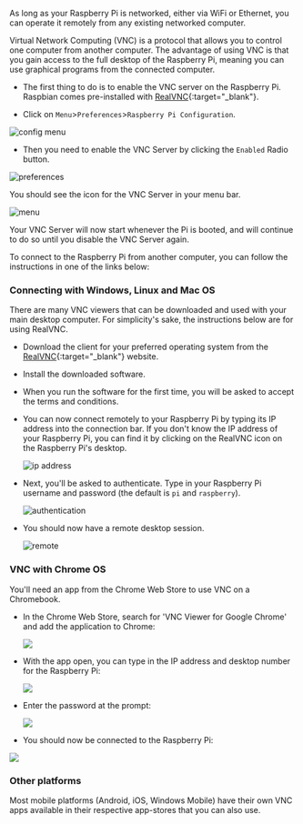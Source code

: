 As long as your Raspberry Pi is networked, either via WiFi or Ethernet, you can operate it remotely from any existing networked computer.

Virtual Network Computing (VNC) is a protocol that allows you to control one computer from another computer. The advantage of using VNC is that you gain access to the full desktop of the Raspberry Pi, meaning you can use graphical programs from the connected computer.

- The first thing to do is to enable the VNC server on the Raspberry Pi. Raspbian comes pre-installed with [RealVNC](https://www.realvnc.com/){:target="_blank"}.

- Click on `Menu`>`Preferences`>`Raspberry Pi Configuration`.

![config menu](images/config.png)

- Then you need to enable the VNC Server by clicking the `Enabled` Radio button.

![preferences](images/preferences.png)

You should see the icon for the VNC Server in your menu bar.

![menu](images/menu.png)

Your VNC Server will now start whenever the Pi is booted, and will continue to do so until you disable the VNC Server again.

To connect to the Raspberry Pi from another computer, you can follow the instructions in one of the links below:

### Connecting  with Windows, Linux and Mac OS

There are many VNC viewers that can be downloaded and used with your main desktop computer. For simplicity's sake, the instructions below are for using RealVNC.

- Download the client for your preferred operating system from the [RealVNC](https://www.realvnc.com/download/viewer){:target="_blank"} website.
- Install the downloaded software.
- When you run the software for the first time, you will be asked to accept the terms and conditions.
- You can now connect remotely to your Raspberry Pi by typing its IP address into the connection bar. If you don't know the IP address of your Raspberry Pi, you can find it by clicking on the RealVNC icon on the Raspberry Pi's desktop.

  ![ip address](images/ip.png)

- Next, you'll be asked to authenticate. Type in your Raspberry Pi username and password (the default is `pi` and `raspberry`).

  ![authentication](images/authentication.png)

- You should now have a remote desktop session.

  ![remote](images/remote.png)

### VNC with Chrome OS

You'll need an app from the Chrome Web Store to use VNC on a Chromebook.

- In the Chrome Web Store, search for 'VNC Viewer for Google Chrome' and add the application to Chrome:

  ![](images/vnc-chrome1.png)

- With the app open, you can type in the IP address and desktop number for the Raspberry Pi:

  ![](images/vnc-chrome3.png)

- Enter the password at the prompt:

  ![](images/vnc-chrome4.png)

- You should now be connected to the Raspberry Pi:

![](images/vnc-chrome5.png)

### Other platforms
Most mobile platforms (Android, iOS, Windows Mobile) have their own VNC apps available in their respective app-stores that you can also use.
